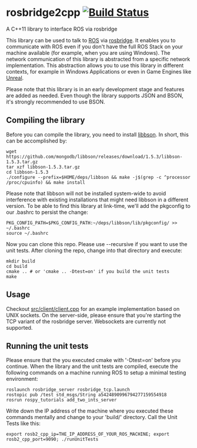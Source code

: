 # rosbridge2cpp [![Build Status](https://travis-ci.org/Sanic/rosbridge2cpp.svg?branch=master)](https://travis-ci.org/Sanic/rosbridge2cpp)
A C++11 library to interface ROS via rosbridge

This library can be used to talk to [ROS](http://www.ros.org/) via [rosbridge](http://wiki.ros.org/rosbridge_suite).
It enables you to communicate with ROS even if you don't have the full ROS Stack on your machine available (for example, when you are using Windows).
The network communication of this library is abstracted from a specific network implementation.
This abstraction allows you to use this library in different contexts, for example in Windows Applications or even in Game Engines like [Unreal](https://www.unrealengine.com/).

Please note that this library is in an early development stage and features are added as needed. 
Even though the library supports JSON and BSON, it's strongly recommended to use BSON.

## Compiling the library

Before you can compile the library, you need to install [libbson](https://github.com/mongodb/libbson). In short, this can be accomplished by:
```
wget https://github.com/mongodb/libbson/releases/download/1.5.3/libbson-1.5.3.tar.gz
tar xzf libbson-1.5.3.tar.gz
cd libbson-1.5.3
./configure --prefix=$HOME/deps/libbson && make -j$(grep -c ^processor /proc/cpuinfo) && make install
```
Please note that libbson will not be installed system-wide to avoid interference with existing installations that might need libbson in a different version.
To be able to find this library at link-time, we'll add the pkgconfig to our .bashrc to persist the change:
```
PKG_CONFIG_PATH=$PKG_CONFIG_PATH:~/deps/libbson/lib/pkgconfig/ >> ~/.bashrc
source ~/.bashrc
```
Now you can clone this repo. Please use --recursive if you want to use the unit tests.
After cloning the repo, change into that directory and execute:
```
mkdir build
cd build
cmake .. # or 'cmake .. -Dtest=on' if you build the unit tests
make 
```

## Usage
Checkout [src/client/client.cpp](src/client/client.cpp) for an example implementation based on UNIX sockets.
On the server-side, please ensure that you're starting the TCP variant of the rosbridge server.
Websockets are currently not supported.

## Running the unit tests
Please ensure that the you executed cmake with '-Dtest=on' before you continue.
When the library and the unit tests are compiled, execute the following commands on a machine running ROS to setup a minimal testing environment:
```
roslaunch rosbridge_server rosbridge_tcp.launch
rostopic pub /test std_msgs/String a5424890996794277159554918
rosrun rospy_tutorials add_two_ints_server
```
Write down the IP address of the machine where you executed these commands mentally and change to your 'build/' directory.
Call the Unit Tests like this:
```
export rosb2_cpp_ip=THE_IP_ADDRESS_OF_YOUR_ROS_MACHINE; export rosb2_cpp_port=9090; ./runUnitTests
```

